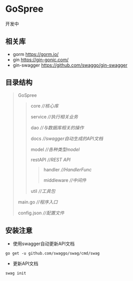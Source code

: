 # GoSpree
开发中
## 相关库
* gorm https://gorm.io/
* gin https://gin-gonic.com/
* gin-swagger https://github.com/swaggo/gin-swagger
## 目录结构
>GoSpree
>>core *//核心库*
>>
>>service *//执行相关业务*
>>
>>dao *//与数据库相关的操作*
>>
>>docs *//swagger自动生成的API文档*
>>
>>model *//各种类型model*
>>
>>restAPI *//REST API*
>>>handler *//HandlerFunc*
>>>
>>>middleware *//中间件*
>>>
>>util *//工具包*
>>
>main.go *//程序入口*
>
>config.json *//配置文件*

## 安装注意
    
* 使用swagger自动更新API文档
```
go get -u github.com/swaggo/swag/cmd/swag
``` 
* 更新API文档

```
swag init
```